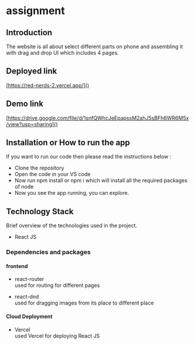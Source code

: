 ﻿# assignment

## Introduction
  The website is all about select different parts on phone and assembling it with drag and drop UI which includes 4 pages.

## Deployed link
[https://red-nerds-2.vercel.app/]()

## Demo link
[https://drive.google.com/file/d/1snfQWhcJeEpapssM2ahJ5sBFh6WR6M5x/view?usp=sharing]()

## Installation or How to run the app
If you want to run our code then please read the instructions below :
- Clone the repository []()
- Open the code in your VS code
- Now run npm install or npm i which will install all the required packages of node
- Now you see the app running, you can explore.
  
## Technology Stack
Brief overview of the technologies used in the project.

- React JS
 
 ### Dependencies and packages
#### frontend
- react-router <br/>
  used for routing for different pages

- react-dnd <br/>
  used for dragging images from its place to different place


#### Cloud Deployment

- Vercel <br/>
used Vercel for deploying React JS

